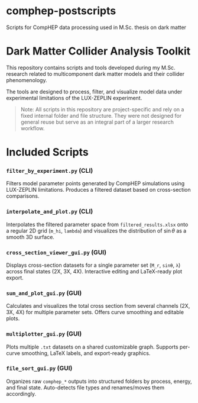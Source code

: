# comphep-postscripts

Scripts for CompHEP data processing used in M.Sc. thesis on dark matter 

# Dark Matter Collider Analysis Toolkit

This repository contains scripts and tools developed during my M.Sc. research related to multicomponent dark matter models and their collider phenomenology.

The tools are designed to process, filter, and visualize model data under experimental limitations of the LUX-ZEPLIN experiment.

> Note: All scripts in this repository are project-specific and rely on a fixed internal folder and file structure. They were not designed for general reuse but serve as an integral part of a larger research workflow.

# Included Scripts

### `filter_by_experiment.py` (CLI)

Filters model parameter points generated by CompHEP simulations using LUX-ZEPLIN limitations. Produces a filtered dataset based on cross-section comparisons.

### `interpolate_and_plot.py` (CLI)

Interpolates the filtered parameter space from `filtered_results.xlsx` onto a regular 2D grid (`m_hi`, `lambda`) and visualizes the distribution of $\sin\theta$ as a smooth 3D surface. 

### `cross_section_viewer_gui.py` (GUI)  
Displays cross-section datasets for a single parameter set (`M_r`, `sinθ`, `λ`) across final states (2X, 3X, 4X).  Interactive editing and LaTeX-ready plot export.

### `sum_and_plot_gui.py` (GUI)  
Calculates and visualizes the total cross section from several channels (2X, 3X, 4X) for multiple parameter sets.  Offers curve smoothing and editable plots.

### `multiplotter_gui.py` (GUI)  
Plots multiple `.txt` datasets on a shared customizable graph.  Supports per-curve smoothing, LaTeX labels, and export-ready graphics.

### `file_sort_gui.py` (GUI)  
Organizes raw `comphep_*` outputs into structured folders by process, energy, and final state.  Auto-detects file types and renames/moves them accordingly.
